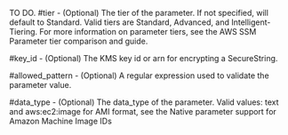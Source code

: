 TO DO.
#tier - (Optional) The tier of the parameter. If not specified, will default to Standard. Valid tiers are Standard, Advanced, and Intelligent-Tiering. For more information on parameter tiers, see the AWS SSM Parameter tier comparison and guide.

#key_id - (Optional) The KMS key id or arn for encrypting a SecureString.

#allowed_pattern - (Optional) A regular expression used to validate the parameter value.

#data_type - (Optional) The data_type of the parameter. Valid values: text and aws:ec2:image for AMI format, see the Native parameter support for Amazon Machine Image IDs